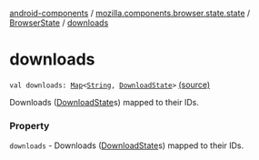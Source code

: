 [android-components](../../index.md) / [mozilla.components.browser.state.state](../index.md) / [BrowserState](index.md) / [downloads](./downloads.md)

# downloads

`val downloads: `[`Map`](https://kotlinlang.org/api/latest/jvm/stdlib/kotlin.collections/-map/index.html)`<`[`String`](https://kotlinlang.org/api/latest/jvm/stdlib/kotlin/-string/index.html)`, `[`DownloadState`](../../mozilla.components.browser.state.state.content/-download-state/index.md)`>` [(source)](https://github.com/mozilla-mobile/android-components/blob/master/components/browser/state/src/main/java/mozilla/components/browser/state/state/BrowserState.kt#L31)

Downloads ([DownloadState](../../mozilla.components.browser.state.state.content/-download-state/index.md)s) mapped to their IDs.

### Property

`downloads` - Downloads ([DownloadState](../../mozilla.components.browser.state.state.content/-download-state/index.md)s) mapped to their IDs.
